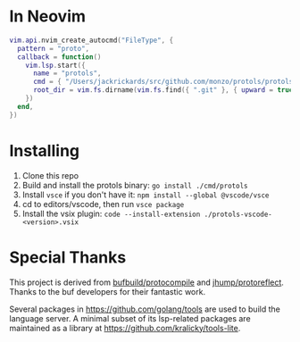 # In Neovim

```lua
vim.api.nvim_create_autocmd("FileType", {
  pattern = "proto",
  callback = function()
    vim.lsp.start({
      name = "protols",
      cmd = { "/Users/jackrickards/src/github.com/monzo/protols/protols", "serve", "--stdio" },
      root_dir = vim.fs.dirname(vim.fs.find({ ".git" }, { upward = true })[1]) or vim.fn.getcwd(),
    })
  end,
})
```

# Installing

1. Clone this repo
2. Build and install the protols binary: `go install ./cmd/protols`
3. Install `vsce` if you don't have it: `npm install --global @vscode/vsce`
4. cd to editors/vscode, then run `vsce package`
5. Install the vsix plugin: `code --install-extension ./protols-vscode-<version>.vsix`

# Special Thanks

This project is derived from [bufbuild/protocompile](https://github.com/bufbuild/protocompile) and [jhump/protoreflect](https://github.com/jhump/protoreflect). Thanks to the buf developers for their fantastic work.

Several packages in <https://github.com/golang/tools> are used to build the language server. A minimal subset of its lsp-related packages are maintained as a library at <https://github.com/kralicky/tools-lite>.
